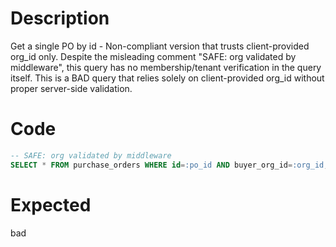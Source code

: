 # Description

Get a single PO by id - Non-compliant version that trusts client-provided org_id only.
Despite the misleading comment "SAFE: org validated by middleware", this query has no membership/tenant verification in the query itself.
This is a BAD query that relies solely on client-provided org_id without proper server-side validation.

# Code

```sql
-- SAFE: org validated by middleware
SELECT * FROM purchase_orders WHERE id=:po_id AND buyer_org_id=:org_id;
```

# Expected

bad